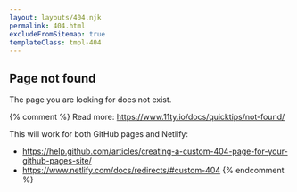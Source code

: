 ```yaml
---
layout: layouts/404.njk
permalink: 404.html
excludeFromSitemap: true
templateClass: tmpl-404
---
```

## Page not found

The page you are looking for does not exist.

{% comment %}
Read more: https://www.11ty.io/docs/quicktips/not-found/

This will work for both GitHub pages and Netlify:

* https://help.github.com/articles/creating-a-custom-404-page-for-your-github-pages-site/
* https://www.netlify.com/docs/redirects/#custom-404
{% endcomment %}

